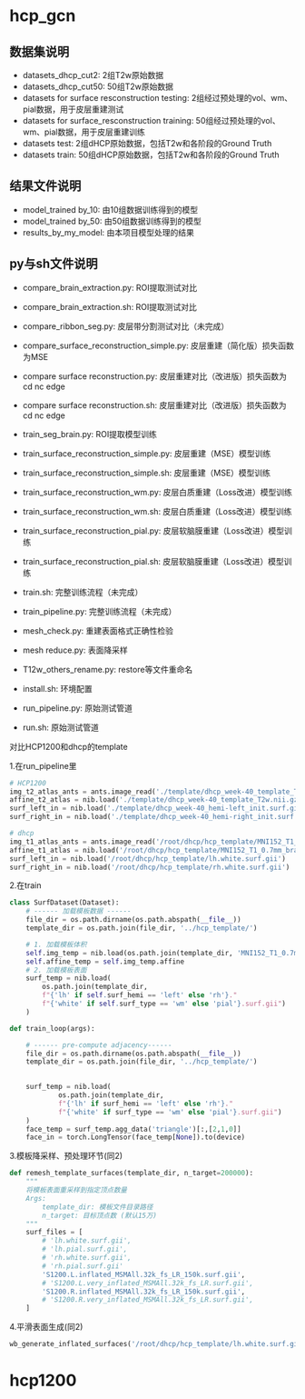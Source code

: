 # hcp_gcn

## 数据集说明
+ datasets_dhcp_cut2: 2组T2w原始数据
+ datasets_dhcp_cut50: 50组T2w原始数据
+ datasets for surface resconstruction testing: 2组经过预处理的vol、wm、pial数据，用于皮层重建测试
+ datasets for surface_resconstruction training: 50组经过预处理的vol、wm、pial数据，用于皮层重建训练
+ datasets test:  2组dHCP原始数据，包括T2w和各阶段的Ground Truth
+ datasets train:  50组dHCP原始数据，包括T2w和各阶段的Ground Truth

## 结果文件说明
+ model_trained by_10: 由10组数据训练得到的模型
+ model_trained by_50: 由50组数据训练得到的模型 
+ results_by_my_model: 由本项目模型处理的结果

## py与sh文件说明
+ compare_brain_extraction.py: ROI提取测试对比
+ compare_brain_extraction.sh: ROI提取测试对比
+ compare_ribbon_seg.py: 皮层带分割测试对比（未完成）
+ compare_surface_reconstruction_simple.py: 皮层重建（简化版）损失函数为MSE
+ compare surface reconstruction.py: 皮层重建对比（改进版）损失函数为cd nc edge
+ compare surface reconstruction.sh: 皮层重建对比（改进版）损失函数为cd nc edge

+ train_seg_brain.py: ROI提取模型训练
+ train_surface_reconstruction_simple.py: 皮层重建（MSE）模型训练
+ train_surface_reconstruction_simple.sh: 皮层重建（MSE）模型训练
+ train_surface_reconstruction_wm.py: 皮层白质重建（Loss改进）模型训练
+ train_surface_reconstruction_wm.sh: 皮层白质重建（Loss改进）模型训练
+ train_surface_reconstruction_pial.py: 皮层软脑膜重建（Loss改进）模型训练
+ train_surface_reconstruction_pial.sh: 皮层软脑膜重建（Loss改进）模型训练

+ train.sh: 完整训练流程（未完成）
+ train_pipeline.py: 完整训练流程（未完成）
+ mesh_check.py: 重建表面格式正确性检验
+ mesh reduce.py: 表面降采样
+ T12w_others_rename.py: restore等文件重命名

+ install.sh: 环境配置
+ run_pipeline.py: 原始测试管道
+ run.sh: 原始测试管道


对比HCP1200和dhcp的template

1.在run_pipeline里
```python
# HCP1200
img_t2_atlas_ants = ants.image_read('./template/dhcp_week-40_template_T2w.nii.gz')
affine_t2_atlas = nib.load('./template/dhcp_week-40_template_T2w.nii.gz').affine
surf_left_in = nib.load('./template/dhcp_week-40_hemi-left_init.surf.gii')
surf_right_in = nib.load('./template/dhcp_week-40_hemi-right_init.surf.gii')

```
```python
# dhcp
img_t1_atlas_ants = ants.image_read('/root/dhcp/hcp_template/MNI152_T1_0.7mm_brain_sampled.nii.gz')
affine_t1_atlas = nib.load('/root/dhcp/hcp_template/MNI152_T1_0.7mm_brain_sampled.nii.gz').affine 
surf_left_in = nib.load('/root/dhcp/hcp_template/lh.white.surf.gii')
surf_right_in = nib.load('/root/dhcp/hcp_template/rh.white.surf.gii')
```

2.在train
```python
class SurfDataset(Dataset):
    # ------ 加载模板数据 ------
    file_dir = os.path.dirname(os.path.abspath(__file__))
    template_dir = os.path.join(file_dir, '../hcp_template/')

    # 1. 加载模板体积
    self.img_temp = nib.load(os.path.join(template_dir, 'MNI152_T1_0.7mm_brain_sampled.nii.gz'))
    self.affine_temp = self.img_temp.affine
    # 2. 加载模板表面
    surf_temp = nib.load(
        os.path.join(template_dir, 
        f"{'lh' if self.surf_hemi == 'left' else 'rh'}."
        f"{'white' if self.surf_type == 'wm' else 'pial'}.surf.gii")
    )

def train_loop(args):

    # ------ pre-compute adjacency------
    file_dir = os.path.dirname(os.path.abspath(__file__))
    template_dir = os.path.join(file_dir, '../hcp_template/')
        

    surf_temp = nib.load(
            os.path.join(template_dir, 
            f"{'lh' if surf_hemi == 'left' else 'rh'}."
            f"{'white' if surf_type == 'wm' else 'pial'}.surf.gii")
    )
    face_temp = surf_temp.agg_data('triangle')[:,[2,1,0]]
    face_in = torch.LongTensor(face_temp[None]).to(device)
```

3.模板降采样、预处理环节(同2)
```python
def remesh_template_surfaces(template_dir, n_target=200000):
    """
    将模板表面重采样到指定顶点数量
    Args:
        template_dir: 模板文件目录路径
        n_target: 目标顶点数 (默认15万)
    """
    surf_files = [
        # 'lh.white.surf.gii',
        # 'lh.pial.surf.gii', 
        # 'rh.white.surf.gii',
        # 'rh.pial.surf.gii'
        'S1200.L.inflated_MSMAll.32k_fs_LR_150k.surf.gii',
        # 'S1200.L.very_inflated_MSMAll.32k_fs_LR.surf.gii',
        'S1200.R.inflated_MSMAll.32k_fs_LR_150k.surf.gii',
        # 'S1200.R.very_inflated_MSMAll.32k_fs_LR.surf.gii',
    ]
```

4.平滑表面生成(同2)
```python
wb_generate_inflated_surfaces('/root/dhcp/hcp_template/lh.white.surf.gii')
```
# hcp1200
